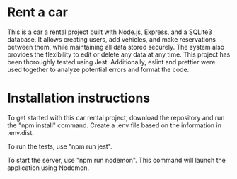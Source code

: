 # Rent a car
This is a car a rental project built with Node.js, Express, and a SQLite3 database. It allows creating users, add vehicles, and make reservations between them, while maintaining all data stored securely. The system also provides the flexibility to edit or delete any data at any time.
This project has been thoroughly tested using Jest. Additionally, eslint and prettier were used together to analyze potential errors and format the code.
# Installation instructions
To get started with this car rental project, download the repository and run the "npm install" command. Create a .env file based on the information in .env.dist.

To run the tests, use "npm run jest". 

To start the server, use "npm run nodemon". This command will launch the application using Nodemon.
